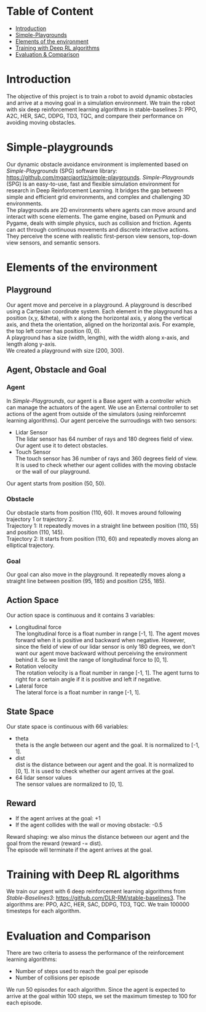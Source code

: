 # Table of Content

- [Introduction](#introduction)
- [Simple-Playgrounds](#simple-playgrounds)
- [Elements of the environment](#elements-of-the-environment)
- [Training with Deep RL algorithms](#training-with-deep-rl-algorithms)
- [Evaluation & Comparison](#evaluation-and-comparison)

# Introduction 
The objective of this project is to train a robot to avoid dynamic obstacles and arrive at a moving goal in a simulation environment. We train the robot with six deep reinforcement learning algorithms in stable-baselines 3: PPO, A2C, HER, SAC, DDPG, TD3, TQC, and compare their performance on avoiding moving obstacles. 

# Simple-playgrounds
Our dynamic obstacle avoidance environment is implemented based on *Simple-Playgrounds* (SPG) software library: https://github.com/mgarciaortiz/simple-playgrounds.  *Simple-Playgrounds* (SPG) is an easy-to-use, fast and flexible simulation environment for research in Deep Reinforcement Learning. It bridges the gap between simple and efficient grid environments, and complex and challenging 3D environments.  
The playgrounds are 2D environments where agents can move around and interact with scene elements. The game engine, based on Pymunk and Pygame, deals with simple physics, such as collision and friction. Agents can act through continuous movements and discrete interactive actions. They perceive the scene with realistic first-person view sensors, top-down view sensors, and semantic sensors.

# Elements of the environment
## Playground
Our agent move and perceive in a playground. A playground is described using a Cartesian coordinate system. Each element in the playground has a position (x,y, &theta), with x along the horizontal axis, y along the vertical axis, and theta the orientation, aligned on the horizontal axis. For example, the top left corner has position (0, 0).  
A playground has a size (width, length), with the width along x-axis, and length along y-axis.  
We created a playground with size (200, 300). 

## Agent, Obstacle and Goal
### Agent
In *Simple-Playgrounds*, our agent is a Base agent with a controller which can manage the actuators of the agent. We use an External controller to set actions of the agent from outside of the simulators (using reinforcemnt learning algorithms). 
Our agent perceive the surroudings with two sensors:
- Lidar Sensor  
The lidar sensor has 64 number of rays and 180 degrees field of view. Our agent use it to detect obstacles. 
- Touch Sensor  
The touch sensor has 36 number of rays and 360 degrees field of view. It is used to check whether our agent collides with the moving obstacle or the wall of our playground.  

Our agent starts from position (50, 50). 
### Obstacle
Our obstacle starts from position (110, 60). It moves around following trajectory 1 or trajectory 2.  
Trajectory 1: It repeatedly moves in a straight line between position (110, 55) and position (110, 145).   
Trajectory 2: It starts from position (110, 60) and repeatedly moves along an elliptical trajectory. 
### Goal
Our goal can also move in the playground. It repeatedly moves along a straight line between position (95, 185) and position (255, 185). 
## Action Space
Our action space is continuous and it contains 3 variables:
- Longitudinal force  
The longitudinal force is a float number in range [-1, 1]. The agent moves forward when it is positive and backward when negative. However, since the field of view of our lidar sensor is only 180 degrees, we don't want our agent move backward without perceiving the environment behind it. So we limit the range of longitudinal force to [0, 1].    
- Rotation velocity       
The rotation velocity is a float number in range [-1, 1]. The agent turns to right for a certain angle if it is positive and left if negative. 
- Lateral force   
The lateral force is a float number in range [-1, 1].

## State Space
Our state space is continuous with 66 variables:
- theta   
theta is the angle between our agent and the goal. It is normalized to [-1, 1].
- dist    
dist is the distance between our agent and the goal. It is normalized to [0, 1]. It is used to check whether our agent arrives at the goal.
- 64 lidar sensor values      
The sensor values are normalized to [0, 1].

## Reward
- If the agent arrives at the goal: +1 
- If the agent collides with the wall or moving obstacle: -0.5 

Reward shaping: we also minus the distance between our agent and the goal from the reward (reward -= dist).   
The episode will terminate if the agent arrives at the goal.

# Training with Deep RL algorithms
We train our agent with 6 deep reinforcement learning algorithms from *Stable-Baselines3*: https://github.com/DLR-RM/stable-baselines3. The algorithms are: PPO, A2C, HER, SAC, DDPG, TD3, TQC. 
We train 100000 timesteps for each algorithm. 

# Evaluation and Comparison
There are two criteria to assess the performance of the reinforcement learning algorithms: 
- Number of steps used to reach the goal per episode 
- Number of collisions per episode

We run 50 episodes for each algorithm. Since the agent is expected to arrive at the goal within 100 steps, we set the maximum timestep to 100 for each episode. 

